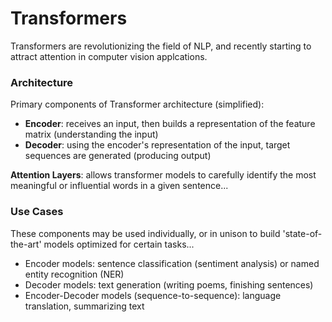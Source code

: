 # Transformers

Transformers are revolutionizing the field of NLP, and recently starting to attract attention in computer vision applcations.

### Architecture

Primary components of Transformer architecture (simplified):
* **Encoder**: receives an input, then builds a representation of the feature matrix (understanding the input)
* **Decoder**: using the encoder's representation of the input, target sequences are generated (producing output)

**Attention Layers**: allows transformer models to carefully identify the most meaningful or influential words in a given sentence...


### Use Cases
These components may be used individually, or in unison to build 'state-of-the-art' models optimized for certain tasks...
* Encoder models: sentence classification (sentiment analysis) or named entity recognition (NER)
* Decoder models: text generation (writing poems, finishing sentences)
* Encoder-Decoder models (sequence-to-sequence): language translation, summarizing text



